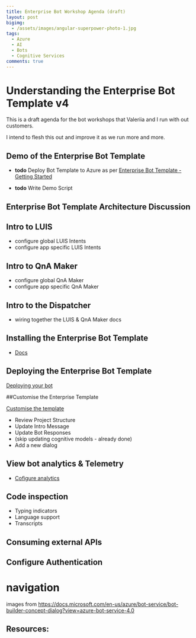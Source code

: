 ```yaml
---
title: Enterprise Bot Workshop Agenda (draft)
layout: post
bigimg:
  - /assets/images/angular-superpower-photo-1.jpg
tags:
  - Azure
  - AI
  - Bots
  - Cognitive Services
comments: true
---
```

# Understanding the Enterprise Bot Template v4

This is a draft agenda for the bot workshops that Valeriia and I run with out customers.

I intend to flesh this out and improve it as we run more and more. 

## Demo of the Enterprise Bot Template

- **todo** Deploy Bot Template to Azure as per [Enterprise Bot Template - Getting Started](https://docs.microsoft.com/en-us/azure/bot-service/bot-builder-enterprise-template-getting-started)

- **todo** Write Demo Script

## Enterprise Bot Template Architecture Discussion

## Intro to LUIS

- configure global LUIS Intents
- configure app specific LUIS Intents

## Intro to QnA Maker

- configure global QnA Maker
- configure app specific QnA Maker

## Intro to the Dispatcher

- wiring together the LUIS & QnA Maker docs

## Installing the Enterprise Bot Template

- [Docs](https://docs.microsoft.com/en-us/azure/bot-service/bot-builder-enterprise-template-getting-started?view=azure-bot-service-4.0)

## Deploying the Enterprise Bot Template

[Deploying your bot](https://docs.microsoft.com/en-us/azure/bot-service/bot-builder-enterprise-template-getting-started?view=azure-bot-service-4.0#deploy-your-bot)

##Customise the Enterprise Template

[Customise the template](https://docs.microsoft.com/en-us/azure/bot-service/bot-builder-enterprise-template-customize?view=azure-bot-service-4.0)

- Review Project Structure
- Update Intro Message
- Update Bot Responses
- (skip updating cognitive models - already done)
- Add a new dialog

## View bot analytics & Telemetry

- [Cofigure analytics](https://docs.microsoft.com/en-us/azure/bot-service/bot-builder-enterprise-template-getting-started?view=azure-bot-service-4.0#view-your-bot-analytics)

## Code inspection

- Typing indicators
- Language support
- Transcripts

## Consuming external APIs

## Configure Authentication

# navigation
images from https://docs.microsoft.com/en-us/azure/bot-service/bot-builder-concept-dialog?view=azure-bot-service-4.0



## Resources: 

